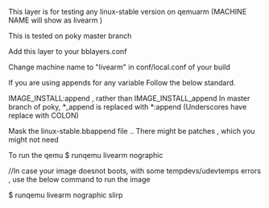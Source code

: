 This layer is for testing any  linux-stable version on qemuarm (MACHINE NAME will show as livearm ) 


This is tested on poky master branch

Add this layer to your bblayers.conf

Change machine name to "livearm" in conf/local.conf of your  build


If you are using appends for any variable Follow the below standard.

IMAGE_INSTALL:append , rather than IMAGE_INSTALL_append
In master branch of poky,  *_append  is replaced with *:append (Underscores have replace with COLON) 


Mask the linux-stable.bbappend file .. There might be patches , which you might not need 

To run the qemu 
$ runqemu livearm nographic

//In case your image doesnot boots, with some tempdevs/udevtemps  errors , use the below command to run the image 

$ runqemu livearm nographic slirp


